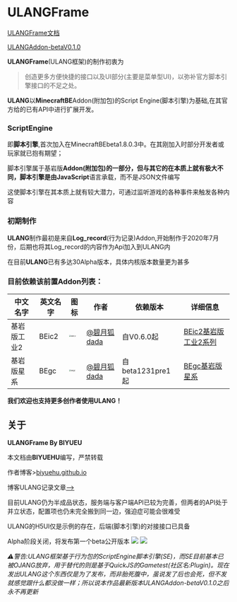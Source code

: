 # ULANGFrame

[ULANGFrame文档](https://iamlolicon.work/doc/ulangdoc)

[ULANGAddon-betaV0.1.0](https://github.com/BIYUEHU/ulangframe/releases/tag/ulang)

**ULANGFrame**(ULANG框架)的制作初衷为

>  创造更多方便快捷的接口以及UI部分(主要是菜单型UI)，以弥补官方脚本引擎接口的不足之处。

**ULANG**以**MinecraftBE**Addon(附加包)的Script Engine(脚本引擎)为基础,在其官方给的已有API中进行扩展开发。

[](./ULANGbe/pack_icon.png)

### ScriptEngine
即**脚本引擎**,首次加入在MinecraftBEbeta1.8.0.3中。在其刚加入时部分开发者或玩家就已抱有期望；

脚本引擎属于基岩版**Addon(附加包)**的一部分，但与其它的在本质上就有极大不同，脚本引擎是由**JavaScript**语言承载，而不是JSON文件编写

这使脚本引擎在其本质上就有较大潜力，可通过监听游戏的各种事件来触发各种内容

### 初期制作

**ULANG**制作最初是来自**Log_record**(行为记录)Addon,开始制作于2020年7月份，后期也将其Log_record的内容作为Api加入到ULANG内

在目前**ULANG**已有多达30Alpha版本，具体内核版本数量更为甚多

### 目前依赖该前置Addon列表：
| 中文名字    | 英文名字 | 图标                                                         | 作者                                                | 依赖版本         | 详细信息                                                     |
| ----------- | -------- | ------------------------------------------------------------ | --------------------------------------------------- | ---------------- | ------------------------------------------------------------ |
| 基岩版工业2 | BEic2    | <img src="https://img.imgdb.cn/item/5ffb0ec93ffa7d37b38b5097.png" alt="BEic2" style="zoom:25%;" /> | [@碧月狐dada](https://space.bilibili.com/293767574) | 自V0.6.0起       | [BEic2基岩版工业2系列](https://biyuehu.github.io/post/BEic2%E5%9F%BA%E5%B2%A9%E7%89%88%E5%B7%A5%E4%B8%9A2/) |
| 基岩版星系  | BEgc     | <img src="https://img.imgdb.cn/item/5f8bed041cd1bbb86b5543ff.png" alt="BEgc" style="zoom:25%;" /> | [@碧月狐dada](https://space.bilibili.com/293767574) | 自beta1231pre1起 | [BEgc基岩版星系](https://biyuehu.github.io/post/BEgc%E5%9F%BA%E5%B2%A9%E7%89%88%E6%98%9F%E7%B3%BB/) |

**我们欢迎也支持更多创作者使用ULANG！**

## 关于

**ULANGFrame By BIYUEU**

本文档由**BIYUEHU**编写，严禁转载

作者博客>[biyuehu.github.io](https://biyuehu.github.io)

博客ULANG记录文章[-->](https://biyuehu.github.io/post/ULANG%E6%A1%86%E6%9E%B6/)

目前ULANG仍为半成品状态，服务端与客户端API已较为完善，但两者的API处于并立状态，配置项也仍未完全搬到同一边，强迫症可能会很难受

ULANG的H5UI仅是示例的存在，后端(脚本引擎)的对接接口已具备

Alpha阶段关闭，将发布第一个beta公开版本
![](./images/1.png)
![](./images/2.png)

*⚠警告:ULANG框架基于行为包的ScriptEngine脚本引擎(SE)，而SE目前基本已被OJANG放弃，用于替代的则是基于QuickJS的Gametest(社区名:Plugin)。现在发出ULANG这个东西仅是为了发布，而非胎死腹中，虽说发了后也会死，但不发就感觉跟什么都没做一样；所以说本作品最新版本ULANGAddon-betaV0.1.0之后永不再更新*
